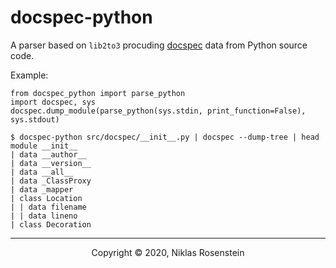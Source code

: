   [docspec]: https://github.com/NiklasRosenstein/docspec

# docspec-python

A parser based on `lib2to3` procuding [docspec][] data from Python source code.

Example:

```
from docspec_python import parse_python
import docspec, sys
docspec.dump_module(parse_python(sys.stdin, print_function=False), sys.stdout)
```

```
$ docspec-python src/docspec/__init__.py | docspec --dump-tree | head
module __init__
| data __author__
| data __version__
| data __all__
| data _ClassProxy
| data _mapper
| class Location
| | data filename
| | data lineno
| class Decoration
```

---

<p align="center">Copyright &copy; 2020, Niklas Rosenstein</p>
